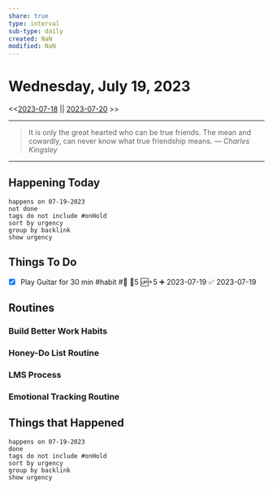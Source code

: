 ```yaml
---
share: true
type: interval
sub-type: daily
created: NaN 
modified: NaN
---
```

# Wednesday, July 19, 2023
<<[2023-07-18](./2023-07-18.md) || [2023-07-20](./2023-07-20.md) >>

---

> It is only the great hearted who can be true friends. The mean and cowardly, can never know what true friendship means.
> — <cite>Charles Kingsley</cite>

---
## Happening Today
```tasks
happens on 07-19-2023
not done
tags do not include #onHold
sort by urgency
group by backlink
show urgency
```

## Things To Do
- [x] Play Guitar for 30 min #habit #🎸 🥄5 🆙+5 ➕ 2023-07-19 ✅ 2023-07-19









## Routines
### Build Better Work Habits









### Honey-Do List Routine



### LMS Process

### Emotional Tracking Routine



## Things that Happened



```tasks
happens on 07-19-2023
done
tags do not include #onHold
sort by urgency
group by backlink
show urgency
```